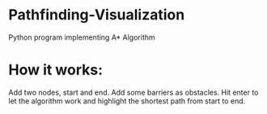 # Pathfinding-Visualization

Python program implementing A* Algorithm

# How it works:

Add two nodes, start and end.
Add some barriers as obstacles.
Hit enter to let the algorithm work and highlight the shortest path from start to end.

